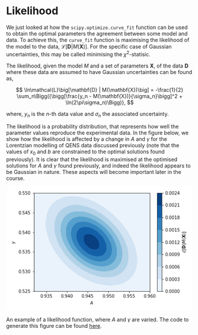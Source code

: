 # Likelihood

We just looked at how the `scipy.optimize.curve_fit` function can be used to obtain the optimal parameters the agreement between some model and data.
To achieve this, the `curve_fit` function is maximising the likelihood of the model to the data, $\mathcal{L}\big[\mathbf{D} | M(\mathbf{X})\big]$.
For the specific case of Gaussian uncertainties, this may be called minimising the $\chi^2$-statisic.

The likelihood, given the model $M$ and a set of parameters $\mathbf{X}$, of the data $\mathbf{D}$ where these data are assumed to have Gaussian uncertainties can be found as,

$$ \ln\mathcal{L}\big[\mathbf{D} | M(\mathbf{X})\big] = -\frac{1}{2} \sum_n\Bigg({\bigg[\frac{y_n - M(\mathbf{X})}{\sigma_n}\bigg]^2 + \ln(2\pi\sigma_n)\Bigg)}, $$

where, $y_n$ is the $n$-th data value and $\sigma_n$ the associated uncertainty.

The likelihood is a probability distribution, that represents how well the parameter values reproduce the experimental data.
In the figure below, we show how the likelihood is affected by a change in $A$ and $\gamma$ for the Lorentzian modelling of QENS data discussed previously (note that the values of $x_0$ and $b$ are constrained to the optimal solutions found previously).
It is clear that the likelihood is maximised at the optimised solutions for $A$ and $\gamma$ found previously, and indeed the likelihood appears to be Gaussian in nature.
These aspects will become important later in the course.

<center>
  <img src="https://github.com/arm61/trad_ml_methods/raw/main/likelihood_plot.png" alt="An example of a likelihood function, where $A$ and $\gamma$ are varied." class="bg-primary" width="500px">
</center>

An example of a likelihood function, where $A$ and $\gamma$ are varied. The code to generate this figure can be found [here](./likelihood_code).
